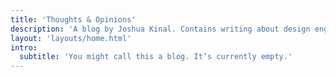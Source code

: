 ```yaml
---
title: 'Thoughts & Opinions'
description: 'A blog by Joshua Kinal. Contains writing about design engineering, semantic code and web standards, and opinions about TV, film, music and books.'
layout: 'layouts/home.html'
intro:
  subtitle: 'You might call this a blog. It’s currently empty.'
---
```


<!-- todo:
- [ ] Set up layouts/feed.html
- [ ]  Set up partials/page-header.html
- [ ]  Set up partials/post-list.html
- [ ]  Pagination needs a partial
- [ ]  tags need an index page
todo: \\ -->
